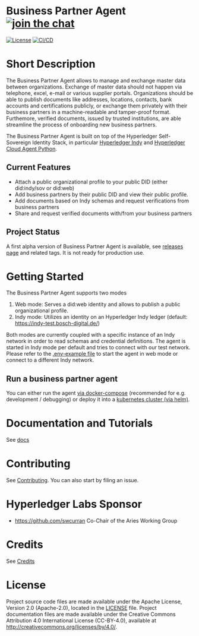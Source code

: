 # Business Partner Agent [![join the chat][rocketchat-image]][rocketchat-url]

[rocketchat-url]: https://chat.hyperledger.org/channel/business-partner-agent
[rocketchat-image]: https://open.rocket.chat/images/join-chat.svg

[![License](https://img.shields.io/badge/License-Apache%202.0-blue.svg)](LICENSE)
[![CI/CD](https://github.com/hyperledger-labs/business-partner-agent/workflows/CI/CD/badge.svg)](https://github.com/hyperledger-labs/business-partner-agent/actions?query=workflow%3ACI%2FCD+branch%3Amaster)

# Short Description
The Business Partner Agent allows to manage and exchange master data between organizations. Exchange of master data should not happen via telephone, excel, e-mail or various supplier portals. Organizations should be able to publish documents like addresses, locations, contacts, bank accounts and certifications publicly, or exchange them privately with their business partners in a machine-readable and tamper-proof format. Furthemore, verified documents, issued by trusted institutions, are able streamline the process of onboarding new business partners.

The Business Partner Agent is built on top of the Hyperledger Self-Sovereign Identity Stack, in particular [Hyperledger Indy](https://www.hyperledger.org/use/hyperledger-indy) and [Hyperledger Cloud Agent Python](https://github.com/hyperledger/aries-cloudagent-python).

## Current Features

- Attach a public organizational profile to your public DID (either did:indy/sov or did:web)
- Add business partners by their public DID and view their public profile.
- Add documents based on Indy schemas and request verifications from business partners
- Share and request verified documents with/from your business partners

## Project Status

A first alpha version of Business Partner Agent is available, see
[releases page](https://github.com/hyperledger-labs/business-partner-agent/releases) and related tags.
It is not ready for production use. 

# Getting Started

The Business Partner Agent supports two modes
1. Web mode: Serves a did:web identity and allows to publish a public organizational profile.
2. Indy mode: Utilizes an identity on an Hyperledger Indy ledger (default: https://indy-test.bosch-digital.de/)

Both modes are currently coupled with a specific instance of an Indy network in order to read schemas and credential definitions.
The agent is started in Indy mode per default and tries to connect with our test network. Please refer to the [.env-example file](scripts/.env-example) to start the agent in web mode or connect to a different Indy network.

## Run a business partner agent

You can either run the agent [via docker-compose](scripts/) (recommended for e.g. development / debugging) or deploy it into a [kubernetes cluster (via helm)](https://github.com/hyperledger-labs/business-partner-agent-chart).

# Documentation and Tutorials

See [docs](./docs/README.md)

# Contributing

See [Contributing](CONTRIBUTING.md). You can also start by filing an issue.

# Hyperledger Labs Sponsor
- https://github.com/swcurran Co-Chair of the Aries Working Group

# Credits

See [Credits](./CREDITS.md)

# License

Project source code files are made available under the Apache License, Version 2.0 (Apache-2.0), located in the [LICENSE](LICENSE) file. Project documentation files are made available under the Creative Commons Attribution 4.0 International License (CC-BY-4.0), available at http://creativecommons.org/licenses/by/4.0/.
